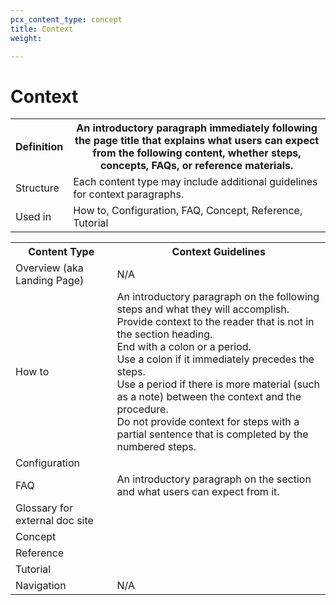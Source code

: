 ```yaml
---
pcx_content_type: concept
title: Context
weight: 

---
```


# Context

<table>
  <tr>
    <th style="width:15%">Definition</th>
    <th>An introductory paragraph immediately following the page title that explains what users can expect from the following content, whether steps, concepts, FAQs, or reference materials.</th>
  </tr>
  <tr>
    <td>Structure</td>
    <td>Each content type may include additional guidelines for context paragraphs.</td>
  </tr>
  <tr>
    <td>Used in</td>
    <td>How to, Configuration, FAQ, Concept, Reference, Tutorial</td>
  </tr>
</table>

<table>
  <tr>
    <th style="width=20%">Content Type</th>
    <th>Context Guidelines</th>
  </tr>
  <tr>
    <td>Overview (aka Landing Page)</td>
    <td>N/A</td>
  </tr>
  <tr>
    <td>How to</td>
    <td>An introductory paragraph on the following steps and what they will accomplish. <br/>Provide context to the reader that is not in the section heading.<br/>End with a colon or a period. <br/>Use a colon if it immediately precedes the steps. <br/>Use a period if there is more material (such as a note) between the context and the procedure.<br/>Do not provide context for steps with a partial sentence that is completed by the numbered steps.</td>
  </tr>
  <tr>
    <td>Configuration</td>
    <td> </td>
  </tr>
  <tr>
    <td>FAQ</td>
    <td>An introductory paragraph on the section and what users can expect from it.</td>
  </tr>
  <tr>
    <td>Glossary for external doc site</td>
    <td> </td>
  </tr>
  <tr>
    <td>Concept</td>
    <td> </td>
  </tr>
  <tr>
    <td>Reference</td>
    <td> </td>
  </tr>
  <tr>
    <td>Tutorial</td>
    <td> </td>
  </tr>
  <tr>
    <td>Navigation</td>
    <td>N/A</td>
  </tr>
</table>
